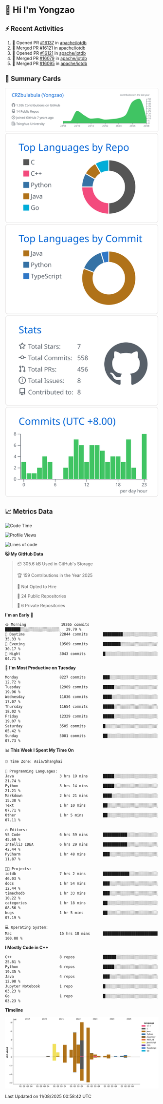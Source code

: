 # 👋 Hi I'm Yongzao

## ⚡ Recent Activities
<!--START_SECTION:activity-->
1. 💪 Opened PR [#16137](https://github.com/apache/iotdb/pull/16137) in [apache/iotdb](https://github.com/apache/iotdb)
2. 🎉 Merged PR [#16121](https://github.com/apache/iotdb/pull/16121) in [apache/iotdb](https://github.com/apache/iotdb)
3. 💪 Opened PR [#16121](https://github.com/apache/iotdb/pull/16121) in [apache/iotdb](https://github.com/apache/iotdb)
4. 🎉 Merged PR [#16079](https://github.com/apache/iotdb/pull/16079) in [apache/iotdb](https://github.com/apache/iotdb)
5. 🎉 Merged PR [#16095](https://github.com/apache/iotdb/pull/16095) in [apache/iotdb](https://github.com/apache/iotdb)
<!--END_SECTION:activity-->

## 🎑 Summary Cards

[![](https://raw.githubusercontent.com/CRZbulabula/CRZbulabula/main/profile-summary-card-output/github/0-profile-details.svg)](https://github.com/vn7n24fzkq/github-profile-summary-cards)
[![](https://raw.githubusercontent.com/CRZbulabula/CRZbulabula/main/profile-summary-card-output/github/1-repos-per-language.svg)](https://github.com/vn7n24fzkq/github-profile-summary-cards) [![](https://raw.githubusercontent.com/CRZbulabula/CRZbulabula/main/profile-summary-card-output/github/2-most-commit-language.svg)](https://github.com/vn7n24fzkq/github-profile-summary-cards)
[![](https://raw.githubusercontent.com/CRZbulabula/CRZbulabula/main/profile-summary-card-output/github/3-stats.svg)](https://github.com/vn7n24fzkq/github-profile-summary-cards) [![](https://raw.githubusercontent.com/CRZbulabula/CRZbulabula/main/profile-summary-card-output/github/4-productive-time.svg)](https://github.com/vn7n24fzkq/github-profile-summary-cards)

## 📈 Metrics Data

<!--START_SECTION:waka-->
![Code Time](http://img.shields.io/badge/Code%20Time-1%2C119%20hrs%2010%20mins-blue)

![Profile Views](http://img.shields.io/badge/Profile%20Views-0-blue)

![Lines of code](https://img.shields.io/badge/From%20Hello%20World%20I%27ve%20Written-35.4%20million%20lines%20of%20code-blue)

**🐱 My GitHub Data** 

> 📦 305.6 kB Used in GitHub's Storage 
 > 
> 🏆 159 Contributions in the Year 2025
 > 
> 🚫 Not Opted to Hire
 > 
> 📜 24 Public Repositories 
 > 
> 🔑 6 Private Repositories 
 > 
**I'm an Early 🐤** 

```text
🌞 Morning                19265 commits       ███████░░░░░░░░░░░░░░░░░░   29.79 % 
🌆 Daytime                22844 commits       █████████░░░░░░░░░░░░░░░░   35.33 % 
🌃 Evening                19509 commits       ████████░░░░░░░░░░░░░░░░░   30.17 % 
🌙 Night                  3043 commits        █░░░░░░░░░░░░░░░░░░░░░░░░   04.71 % 
```
📅 **I'm Most Productive on Tuesday** 

```text
Monday                   8227 commits        ███░░░░░░░░░░░░░░░░░░░░░░   12.72 % 
Tuesday                  12909 commits       █████░░░░░░░░░░░░░░░░░░░░   19.96 % 
Wednesday                11036 commits       ████░░░░░░░░░░░░░░░░░░░░░   17.07 % 
Thursday                 11654 commits       █████░░░░░░░░░░░░░░░░░░░░   18.02 % 
Friday                   12329 commits       █████░░░░░░░░░░░░░░░░░░░░   19.07 % 
Saturday                 3505 commits        █░░░░░░░░░░░░░░░░░░░░░░░░   05.42 % 
Sunday                   5001 commits        ██░░░░░░░░░░░░░░░░░░░░░░░   07.73 % 
```


📊 **This Week I Spent My Time On** 

```text
🕑︎ Time Zone: Asia/Shanghai

💬 Programming Languages: 
Java                     3 hrs 19 mins       █████░░░░░░░░░░░░░░░░░░░░   21.74 % 
Python                   3 hrs 14 mins       █████░░░░░░░░░░░░░░░░░░░░   21.21 % 
Markdown                 2 hrs 21 mins       ████░░░░░░░░░░░░░░░░░░░░░   15.38 % 
Text                     1 hr 10 mins        ██░░░░░░░░░░░░░░░░░░░░░░░   07.71 % 
Other                    1 hr 5 mins         ██░░░░░░░░░░░░░░░░░░░░░░░   07.11 % 

🔥 Editors: 
VS Code                  6 hrs 59 mins       ███████████░░░░░░░░░░░░░░   45.69 % 
IntelliJ IDEA            6 hrs 29 mins       ███████████░░░░░░░░░░░░░░   42.44 % 
PyCharm                  1 hr 48 mins        ███░░░░░░░░░░░░░░░░░░░░░░   11.87 % 

🐱‍💻 Projects: 
iotdb                    7 hrs 2 mins        ████████████░░░░░░░░░░░░░   46.03 % 
docs                     1 hr 54 mins        ███░░░░░░░░░░░░░░░░░░░░░░   12.44 % 
timechodb                1 hr 33 mins        ███░░░░░░░░░░░░░░░░░░░░░░   10.22 % 
categories               1 hr 18 mins        ██░░░░░░░░░░░░░░░░░░░░░░░   08.56 % 
bugs                     1 hr 5 mins         ██░░░░░░░░░░░░░░░░░░░░░░░   07.19 % 

💻 Operating System: 
Mac                      15 hrs 18 mins      █████████████████████████   100.00 % 
```

**I Mostly Code in C++** 

```text
C++                      8 repos             ██████░░░░░░░░░░░░░░░░░░░   25.81 % 
Python                   6 repos             █████░░░░░░░░░░░░░░░░░░░░   19.35 % 
Java                     4 repos             ███░░░░░░░░░░░░░░░░░░░░░░   12.90 % 
Jupyter Notebook         1 repo              █░░░░░░░░░░░░░░░░░░░░░░░░   03.23 % 
Go                       1 repo              █░░░░░░░░░░░░░░░░░░░░░░░░   03.23 % 
```



**Timeline**

![Lines of Code chart](https://raw.githubusercontent.com/CRZbulabula/CRZbulabula/main/assets/bar_graph.png)


 Last Updated on 11/08/2025 00:58:42 UTC
<!--END_SECTION:waka-->

